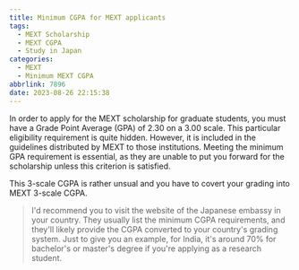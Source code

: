 ```yaml
---
title: Minimum CGPA for MEXT applicants
tags:
  - MEXT Scholarship
  - MEXT CGPA
  - Study in Japan
categories:
  - MEXT
  - Minimum MEXT CGPA
abbrlink: 7896
date: 2023-08-26 22:15:38
---
```



In order to apply for the MEXT scholarship for graduate students, you must have a Grade Point Average (GPA) of 2.30 on a 3.00 scale. This particular eligibility requirement is quite hidden. However, it is included in the guidelines distributed by MEXT to those institutions. Meeting the minimum GPA requirement is essential, as they are unable to put you forward for the scholarship unless this criterion is satisfied.

This 3-scale CGPA is rather unsual and you have to covert your grading into MEXT 3-scale CGPA.

> I'd recommend you to visit the website of the Japanese embassy in your country. They usually list the minimum CGPA requirements, and they'll likely provide the CGPA converted to your country's grading system. Just to give you an example, for India, it's around 70% for bachelor's or master's degree if you're applying as a research student.